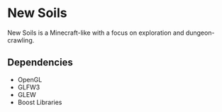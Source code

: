 # New Soils
New Soils is a Minecraft-like with a focus on exploration and dungeon-crawling.

## Dependencies
- OpenGL
- GLFW3
- GLEW
- Boost Libraries
